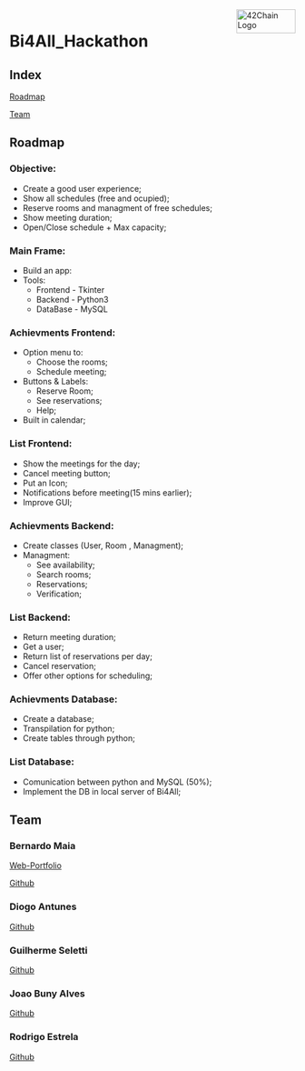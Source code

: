 <img src="https://media.discordapp.net/attachments/461563270411714561/956848595636731934/bi4all-logo-0D229C7CAD-seeklogo.com.png" alt="42Chain Logo" width="104px" height="42px" align="right"/>
<h1>Bi4All_Hackathon</h1>

<h2> Index </h2>
<p><a href="#rmap">
  Roadmap
</a></p>
<p><a href="cv">
  Team
</a></p>

<h2 id="rmap">Roadmap</h2>
<h3> Objective: </h3>
<ul>
  <li> Create a good user experience;
	<li> Show all schedules (free and ocupied);
	<li> Reserve rooms and managment of free schedules;
	<li> Show meeting duration;
	<li> Open/Close schedule + Max capacity;
</ul>

<h3>Main Frame:</h3>
<ul>
	<li>Build an app:
	<li>Tools:
    <ul>
	    <li> Frontend - Tkinter
	    <li> Backend - Python3
	    <li> DataBase - MySQL
    </ul>
</ul>

<h3>Achievments Frontend:</h3>
<ul>
	<li> Option menu to:
    <ul>
	    <li> Choose the rooms;
	    <li> Schedule meeting;
    </ul>
	<li> Buttons & Labels:
    <ul>
	    <li> Reserve Room;
	    <li> See reservations;
	    <li> Help;
    </ul>
	<li> Built in calendar;
</ul>

<h3>List Frontend:</h3>
<ul>
	<li> Show the meetings for the day;
	<li> Cancel meeting button;
	<li> Put an Icon;
	<li> Notifications before meeting(15 mins earlier);
	<li> Improve GUI;
</ul>

<h3>Achievments Backend:</h3>
<ul>
	<li> Create classes (User, Room , Managment);
	<li> Managment:
    <ul>
	    <li> See availability;
	    <li> Search rooms;
	    <li> Reservations;
	    <li> Verification;
    </ul>
</ul>

<h3>List Backend:</h3>
<ul>
	<li> Return meeting duration;
	<li> Get a user;
	<li> Return list of reservations per day;
	<li> Cancel reservation;
	<li> Offer other options for scheduling;
</ul>

<h3>Achievments Database:</h3>
<ul>
	<li> Create a database;
	<li> Transpilation for python;
	<li> Create tables through python;
</ul>

<h3>List Database:</h3>
<ul>
	<li> Comunication between python and MySQL (50%);
	<li> Implement the DB in local server of Bi4All;
</ul>

<h2 id="cv">Team</h2>
<h3> Bernardo Maia </h3>
<a href="https://benmaia.github.io/" target="_blank">Web-Portfolio</a>
<p>
<a href="https://github.com/benmaia" target="_blank">Github</a>
<h3> Diogo Antunes </h3>
<a href="https://github.com/Diogo13Antunes" target="_blank">Github</a>
<h3> Guilherme Seletti </h3>
<a href="https://github.com/gponti-s" target="_blank">Github</a>
<h3> Joao Buny Alves </h3>
<a href="https://github.com/BunyMan" target="_blank">Github</a>
<h3> Rodrigo Estrela </h3>
<a href="https://github.com/RodrigoEstrela" target="_blank">Github</a>
